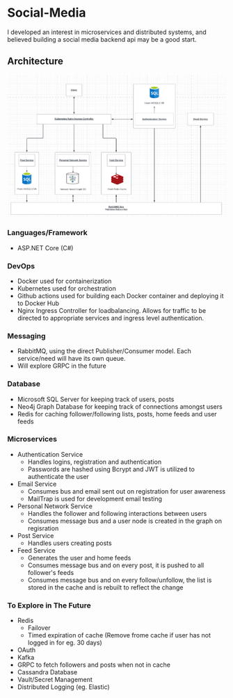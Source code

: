 # Social-Media
I developed an interest in microservices and distributed systems, and believed building a social media backend api may be a good start. 
## Architecture
![Architecture](graphics/architecture.png)
### Languages/Framework
* ASP.NET Core (C#)
### DevOps
* Docker used for containerization
* Kubernetes used for orchestration
* Github actions used for building each Docker container and deploying it to Docker Hub
* Nginx Ingress Controller for loadbalancing. Allows for traffic to be directed to appropriate services and ingress level authentication.
### Messaging
* RabbitMQ, using the direct Publisher/Consumer model. Each service/need will have its own queue. 
* Will explore GRPC in the future
### Database
* Microsoft SQL Server for keeping track of users, posts
* Neo4j Graph Database for keeping track of connections amongst users
* Redis for caching follower/following lists, posts, home feeds and user feeds
### Microservices
* Authentication Service
  * Handles logins, registration and authentication
  * Passwords are hashed using Bcrypt and JWT is utilized to authenticate the user
* Email Service
  * Consumes bus and email sent out on registration for user awareness
  * MailTrap is used for development email testing
* Personal Network Service
  * Handles the follower and following interactions between users 
  * Consumes message bus and a user node is created in the graph on regisration
* Post Service
  * Handles users creating posts 
* Feed Service
  * Generates the user and home feeds
  * Consumes message bus and on every post, it is pushed to all follower's feeds
  * Consumes message bus and on every follow/unfollow, the list is stored in the cache and is rebuilt to reflect the change
### To Explore in The Future
* Redis 
  * Failover
  * Timed expiration of cache (Remove frome cache if user has not logged in for eg. 30 days)
* OAuth
* Kafka
* GRPC to fetch followers and posts when not in cache
* Cassandra Database
* Vault/Secret Management
* Distributed Logging (eg. Elastic)


